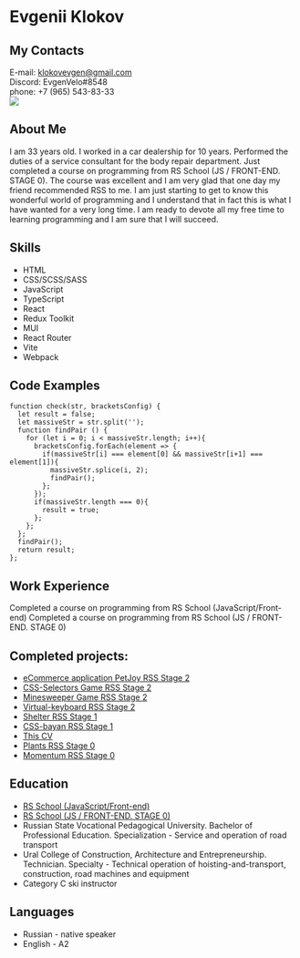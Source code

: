 # **Evgenii Klokov**
## My Contacts
E-mail: klokovevgen@gmail.com\
Discord: EvgenVelo#8548\
phone: +7 (965) 543-83-33\
![](https://sun9-west.userapi.com/sun9-45/s/v1/if1/_zd5UML3sUPdHh5cr-m5RYw1Opd9wMM5Ly7rB2LM-9QCFk1-Ltf7A25-NTAzo4mUVkrOWoTJ.jpg?size=1080x1080&quality=96&type=album)
## About Me
I am 33 years old. I worked in a car dealership for 10 years. Performed the duties of a service consultant for the body repair department. Just completed a course on programming from RS School (JS / FRONT-END. STAGE 0). The course was excellent and I am very glad that one day my friend recommended RSS to me. I am just starting to get to know this wonderful world of programming and I understand that in fact this is what I have wanted for a very long time. I am ready to devote all my free time to learning programming and I am sure that I will succeed.
## Skills
* HTML
* CSS/SCSS/SASS
* JavaScript
* TypeScript
* React
* Redux Toolkit
* MUI
* React Router
* Vite
* Webpack

## Code Examples
```
function check(str, bracketsConfig) {
  let result = false;
  let massiveStr = str.split('');
  function findPair () {
    for (let i = 0; i < massiveStr.length; i++){
      bracketsConfig.forEach(element => {
        if(massiveStr[i] === element[0] && massiveStr[i+1] === element[1]){
          massiveStr.splice(i, 2);
          findPair();
        };
      });
      if(massiveStr.length === 0){
        result = true;
      };
    };
  };
  findPair();
  return result;
};
```
## Work Experience
Completed a course on programming from RS School (JavaScript/Front-end)
Completed a course on programming from RS School (JS / FRONT-END. STAGE 0)
## Completed projects:
* [eCommerce application PetJoy RSS Stage 2](https://petjoy-by-kdy.netlify.app/)
* [CSS-Selectors Game RSS Stage 2](https://rolling-scopes-school.github.io/evgenklo-JSFE2023Q1/css-selectors/)
* [Minesweeper Game RSS Stage 2](https://rolling-scopes-school.github.io/evgenklo-JSFE2023Q1/minesweeper/)
* [Virtual-keyboard RSS Stage 2](https://evgenklo.github.io/virtual-keyboard/)
* [Shelter RSS Stage 1](https://rolling-scopes-school.github.io/evgenklo-JSFE2023Q1/shelter/pages/main/)
* [CSS-bayan RSS Stage 1](https://evgenklo.github.io/cssBayan/cssBayan/)
* [This CV](https://EvgenKlo.github.io/rsschool-cv/cv)
* [Plants RSS Stage 0](https://EvgenKlo.github.io/plants)
* [Momentum RSS Stage 0](https://EvgenKlo.github.io/momentum/momentum)
## Education
* [RS School (JavaScript/Front-end)](https://rs.school/)
* [RS School (JS / FRONT-END. STAGE 0)](https://rs.school/)
* Russian State Vocational Pedagogical University. Bachelor of Professional Education. Specialization - Service and operation of road transport
* Ural College of Construction, Architecture and Entrepreneurship. Technician. Specialty - Technical operation of hoisting-and-transport, construction, road machines and equipment
* Category C ski instructor
## Languages
* Russian - native speaker
* English - A2
